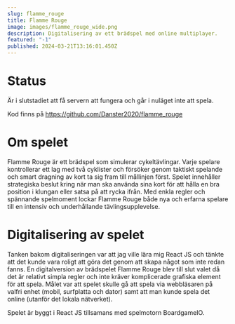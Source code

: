 ```yaml
---
slug: flamme_rouge
title: Flamme Rouge
image: images/flamme_rouge_wide.png
description: Digitalisering av ett brädspel med online multiplayer.
featured: "-1"
published: 2024-03-21T13:16:01.450Z
---
```

# Status

Är i slutstadiet att få servern att fungera och går i nuläget inte att spela.

Kod finns på <https://github.com/Danster2020/flamme_rouge>

# Om spelet

Flamme Rouge är ett brädspel som simulerar cykeltävlingar. Varje spelare kontrollerar ett lag med två cyklister och försöker genom taktiskt spelande och smart dragning av kort ta sig fram till mållinjen först. Spelet innehåller strategiska beslut kring när man ska använda sina kort för att hålla en bra position i klungan eller satsa på att rycka ifrån. Med enkla regler och spännande spelmoment lockar Flamme Rouge både nya och erfarna spelare till en intensiv och underhållande tävlingsupplevelse.

# Digitalisering av spelet

Tanken bakom digitaliseringen var att jag ville lära mig React JS och tänkte att det kunde vara roligt att göra det genom att skapa något som inte redan fanns. En digitalversion av brädspelet Flamme Rouge blev till slut valet då det är relativt simpla regler och inte kräver komplicerade grafiska element för att spela. Målet var att spelet skulle gå att spela via webbläsaren på valfri enhet (mobil, surfplatta och dator) samt att man kunde spela det online (utanför det lokala nätverket).

Spelet är byggt i React JS tillsamans med spelmotorn BoardgameIO.

